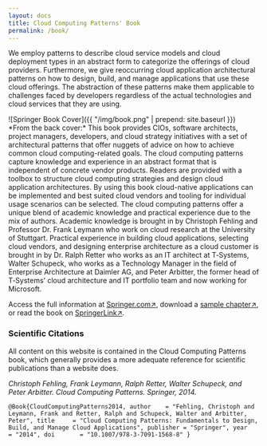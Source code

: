 ```yaml
---
layout: docs
title: Cloud Computing Patterns' Book
permalink: /book/
---
```


We employ patterns to describe cloud service models and cloud deployment types in an abstract form to categorize the offerings of cloud providers. Furthermore, we give reoccurring cloud application architectural patterns on how to design, build, and manage applications that use these cloud offerings. The abstraction of these patterns make them applicable to challenges faced by developers regardless of the actual technologies and cloud services that they are using. 

<div class="bookhomepage" markdown="1">
![Springer Book Cover]({{ "/img/book.png" | prepend: site.baseurl }})
</div> 
*From the back cover:* This book provides CIOs, software architects, project managers, developers, and cloud strategy initiatives with a set of architectural patterns that offer nuggets of advice on how to achieve common cloud computing-related goals. The cloud computing patterns capture knowledge and experience in an abstract format that is independent of concrete vendor products. Readers are provided with a toolbox to structure cloud computing strategies and design cloud application architectures. By using this book cloud-native applications can be implemented and best suited cloud vendors and tooling for individual usage scenarios can be selected. The cloud computing patterns offer a unique blend of academic knowledge and practical experience due to the mix of authors. Academic knowledge is brought in by Christoph Fehling and Professor Dr. Frank Leymann who work on cloud research at the University of Stuttgart. Practical experience in building cloud applications, selecting cloud vendors, and designing enterprise architecture as a cloud customer is brought in by Dr. Ralph Retter who works as an IT architect at T‑Systems, Walter Schupeck, who works as a Technology Manager in the field of Enterprise Architecture at Daimler AG, and Peter Arbitter, the former head of T‑Systems’ cloud architecture and IT portfolio team and now working for Microsoft.

Access the full information at [Springer.com&#x2197;](http://www.springer.com/978-3-7091-1567-1), download a [sample chapter&#x2197;](http://www.springer.com/cda/content/document/cda_downloaddocument/9783709115671-c2.pdf?SGWID=0-0-45-1443612-p174949176), or read the book on [SpringerLink&#x2197;](http://link.springer.com/book/10.1007%2F978-3-7091-1568-8).

### Scientific Citations
All content on this website is contained in the Cloud Computing Patterns book, which generally provides a more adequate reference for scientific publications than a website does.
 
*Christoph Fehling, Frank Leymann, Ralph Retter, Walter Schupeck, and Peter Arbitter. Cloud Computing Patterns. Springer, 2014.*

`@Book{CloudComputingPatterns2014,
  author    = "Fehling, Christoph and Leymann, Frank and Retter, Ralph and Schupeck, Walter and Arbitter, Peter",
  title     = "Cloud Computing Patterns: Fundamentals to Design, Build, and Manage Cloud Applications",
  publisher = "Springer",
  year      = "2014",
  doi       = "10.1007/978-3-7091-1568-8"
}`

